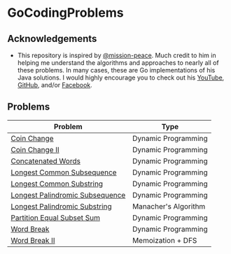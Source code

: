 # GoCodingProblems

## Acknowledgements

* This repository is inspired by [@mission-peace](https://github.com/mission-peace). Much credit to him in helping me understand the algorithms and approaches to nearly all of these problems. In many cases, these are Go implementations of his Java solutions. I would highly encourage you to check out his [YouTube](https://www.youtube.com/channel/UCZLJf_R2sWyUtXSKiKlyvAw), [GitHub](https://github.com/mission-peace/interview), and/or [Facebook](https://www.facebook.com/tusharroy25).

## Problems

| Problem | Type |
| --- | --- |
| [Coin Change](https://github.com/chrisjob1021/GoCodingProblems/blob/master/coinchange/) | Dynamic Programming |
| [Coin Change II](https://github.com/chrisjob1021/GoCodingProblems/blob/master/coinchange/) | Dynamic Programming |
| [Concatenated Words](https://github.com/chrisjob1021/GoCodingProblems/blob/master/concatenatedwords/) | Dynamic Programming |
| [Longest Common Subsequence](https://github.com/chrisjob1021/GoCodingProblems/blob/master/longcomsubseq/) | Dynamic Programming |
| [Longest Common Substring](https://github.com/chrisjob1021/GoCodingProblems/blob/master/longcomsubstr/) | Dynamic Programming |
| [Longest Palindromic Subsequence](https://github.com/chrisjob1021/GoCodingProblems/blob/master/longpalsubseq/) | Dynamic Programming |
| [Longest Palindromic Substring](https://github.com/chrisjob1021/GoCodingProblems/blob/master/longpalsubstr/) | Manacher's Algorithm |
| [Partition Equal Subset Sum](https://github.com/chrisjob1021/GoCodingProblems/blob/master/partitionequalsubsetsum/) | Dynamic Programming |
| [Word Break](https://github.com/chrisjob1021/GoCodingProblems/blob/master/wordbreak/) | Dynamic Programming |
| [Word Break II](https://github.com/chrisjob1021/GoCodingProblems/blob/master/wordbreak/) | Memoization + DFS |
